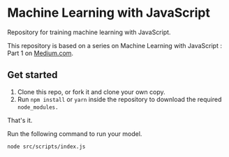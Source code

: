 # Machine Learning with JavaScript

Repository for training machine learning with JavaScript.

This repository is based on a series on Machine Learning with JavaScript : Part 1 on [Medium.com](https://hackernoon.com/machine-learning-with-javascript-part-1-9b97f3ed4fe5).

## Get started

1. Clone this repo, or fork it and clone your own copy.
2. Run `npm install` or `yarn` inside the repository to download the required `node_modules.`

That's it.

Run the following command to run your model.

```bash
node src/scripts/index.js
```
